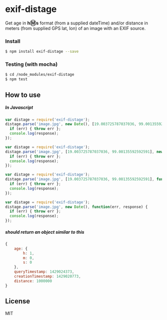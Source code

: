 # exif-distage

Get age in **h:m:s** format (from a supplied dateTime) and/or distance in meters (from supplied GPS lat, lon) of an image with an EXIF source.

### Install
```sh
$ npm install exif-distage --save
```

### Testing (with mocha)
```sh
$ cd /node_modules/exif-distage
$ npm test
```

## How to use

##### In Javascript
```javascript
var distage = require('exif-distage');
distage.parse('image.jpg', new Date(), [19.003725787037036, 99.00135592592591], function(err, response) {
  if (err) { throw err };
  console.log(response);
});
```
```javascript
var distage = require('exif-distage');
distage.parse('image.jpg', [19.003725787037036, 99.00135592592591], new Date(), function(err, response) {
  if (err) { throw err };
  console.log(response);
});
```
```javascript
var distage = require('exif-distage');
distage.parse('image.jpg', [19.003725787037036, 99.00135592592591], function(err, response) {
  if (err) { throw err };
  console.log(response);
});
```
```javascript
var distage = require('exif-distage');
distage.parse('image.jpg', new Date(), function(err, response) {
  if (err) { throw err };
  console.log(response);
});
```

##### should return an object similar to this
```javascript
{
    age: {
        h: 1,
        m: 0,
        s: 0
    },
    queryTimestamp: 1429024373,
    creationTimestamp: 1429020773,
    distance: 1000000
}
```

## License
MIT